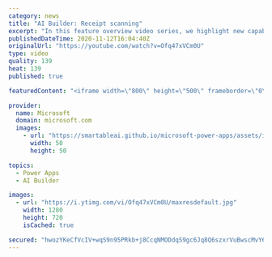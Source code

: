 ```yaml
---
category: news
title: "AI Builder: Receipt scanning"
excerpt: "In this feature overview video series, we highlight new capabilities included in the latest update to AI Builder.  Receipt scanning is a new AI Builder feature that processes receipts to identify and extract information. The AI model identifies receipt data, merchant information, total price, and taxes"
publishedDateTime: 2020-11-12T16:04:40Z
originalUrl: "https://youtube.com/watch?v=Ofq47xVCm0U"
type: video
quality: 139
heat: 139
published: true

featuredContent: "<iframe width=\"800\" height=\"500\" frameborder=\"0\" src=\"https://www.youtube.com/embed/Ofq47xVCm0U\" allow=\"accelerometer; autoplay; encrypted-media; gyroscope; picture-in-picture\" allowfullscreen></iframe>"

provider:
  name: Microsoft
  domain: microsoft.com
  images:
    - url: "https://smartableai.github.io/microsoft-power-apps/assets/images/organizations/microsoft.com-50x50.jpg"
      width: 50
      height: 50

topics:
  - Power Apps
  - AI Builder

images:
  - url: "https://i.ytimg.com/vi/Ofq47xVCm0U/maxresdefault.jpg"
    width: 1280
    height: 720
    isCached: true

secured: "hwozYKeCfVcIV+wqS9n95PRkb+j8CcqNMODdqS9gc6Jq8Q6szxrVuBwscMvY6a+RxFMv/JKJ1a7a7wwSq5d942uNFb4dHTLevTwH0utzFsbDDKwPD+L9lkUDFCwG6EkKufFpKMzzqi1/Yp2tUsERDyljXcYpYdAwq9y9uyP2T8NiX3UCMs95ReGlOxB8Kpc2JNHQAC6AblC8VVxFQrmrcjac2f4UWCkRkSD7GD1OtAol8SkNFef0Jk0MhCA9Kxo0dVBsI71mKOEQ97J8qCrM3P/pFocONPj/rY+HEKPUnHpJz9z+l7znu7rWWeUCF9mJydqi66ckXqCqh8N0rlG+OBybjSFPqiSbIKV2hBSkh/r1hY25K2dxmsNHswG71ekACOJD5k5buKty2CcdM+0DXdCx/8QwYZzbMkL9r/rJV9gS52Wowp905gzEWEICUtTF;siCjsmSrpDfXzzi77iesaA=="
---
```


